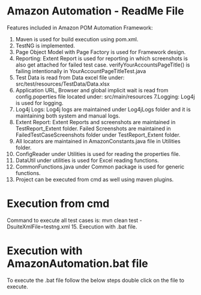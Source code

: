 # Amazon Automation - ReadMe File

Features included in Amazon POM Automation Framework:

1. Maven is used for build execution using pom.xml.
2. TestNG is implemented.
3. Page Object Model with Page Factory is used for Framework design.
4. Reporting: Extent Report is used for reporting in which screenshots is also get attached for failed test case.
verifyYourAccountsPageTitle() is failing intentionally in YourAccountPageTitleTest.java 
5. Test Data is read from Data excel file under: src/test/resources/TestData/Data.xlsx
6. Application URL, Browser and global implicit wait is read from config.poperties file located under: src/main/resources
7.Logging: Log4j is used for logging.
8. Log4j Logs: Log4j logs are maintained under Log4jLogs folder and it is maintaining both system and manual logs.
9. Extent Report: Extent Reports and screenshots are maintained in TestReport_Extent folder.
Failed Screenshots are maintained in FailedTestCaseScreenshots folder under TestReport_Extent folder.
10. All locators are maintained in AmazonConstants.java file in Utilities folder.
11. ConfigReader under Utilities is used for reading the properties file.
12. DataUtil under utilities  is used for Excel reading functions.
13. CommonFunctions.java under Common package is used for generic functions.
14. Project can be executed from cmd as well using maven plugins.

# Execution from cmd
 Command to execute all test cases is:  mvn clean test -DsuiteXmlFile=testng.xml
 15. Execution with .bat file.
 
 # Execution with AmazonAutomation.bat file
 To execute the .bat file follow the below steps double click on the file to execute.
 
 
 





